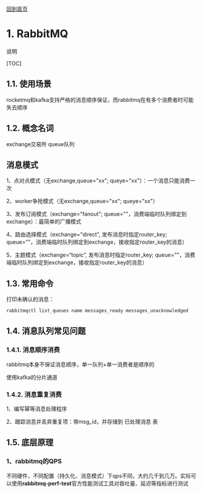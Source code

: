 [回到首页](../README.md)

# 1. RabbitMQ

说明

[TOC]

## 1.1. 使用场景

rocketmq和kafka支持严格的消息顺序保证，而rabbitmq在有多个消费者时可能失去顺序

## 1.2. 概念名词

exchange交易所
queue队列

## 消息模式

1、点对点模式（无exchange,queue="xx"; queye="xx"）：一个消息只能消费一次

2、worker争抢模式（无exchange,queue="xx"; queye="xx"）

3、发布订阅模式（exchange="fanout"; queue=""，消费端临时队列绑定到exchange）：最简单的广播模式

4、路由选择模式（exchange="direct", 发布消息时指定router_key; queue=""，消费端临时队列绑定到exchange，接收指定router_key的消息）

5、主题模式（exchange=“topic”, 发布消息时指定router_key; queue=""，消费端临时队列绑定到exchange，接收指定router_key的消息）

## 1.3. 常用命令

打印未确认的消息：
```bash
rabbitmqctl list_queues name messages_ready messages_unacknowledged
```

## 1.4. 消息队列常见问题

### 1.4.1. 消息顺序消费

rabbitmq本身不保证消息顺序，单一队列+单一消费者是顺序的

使用kafka的分片通道

### 1.4.2. 消息重复消费

1、编写幂等消息处理程序

2、跟踪消息并丢弃重复项：带msg_id，并存储到 已处理消息 表

## 1.5. 底层原理

### 1、rabbitmq的QPS

不同硬件，不同配置（持久化、消息模式）下qps不同，大约几千到几万。实际可以使用**rabbitmq-perf-test**官方性能测试工具对吞吐量、延迟等指标进行测试
